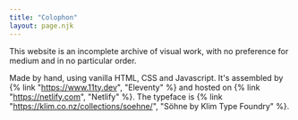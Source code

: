 ```yaml
---
title: "Colophon"
layout: page.njk
---
```

This website is an incomplete archive of visual work, with no preference for medium and in no particular order.

Made by hand, using vanilla HTML, CSS and Javascript. It's assembled by {% link "https://www.11ty.dev", "Eleventy" %} and hosted on {% link "https://netlify.com", "Netlify" %}. The typeface is {% link "https://klim.co.nz/collections/soehne/", "Söhne by Klim Type Foundry" %}.
